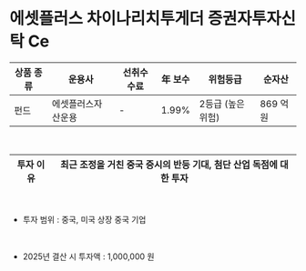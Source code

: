 # 에셋플러스 차이나리치투게더 증권자투자신탁 Ce

| 상품 종류 | 운용사 | 선취수수료 | 年 보수 | 위험등급 | 순자산 |
|---|---|---|---|------|---|
| 펀드 | 에셋플러스자산운용 | - | 1.99% | 2등급 (높은위험) | 869 억원 |

<br>

| 투자 이유 | 최근 조정을 거친 중국 증시의 반등 기대, 첨단 산업 독점에 대한 투자 |
|---|-----------------|

<br>

* 투자 범위 : 중국, 미국 상장 중국 기업

<br>

* 2025년 결산 시 투자액 : 1,000,000 원
